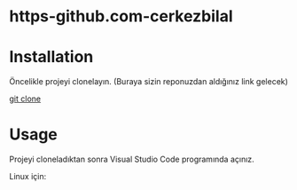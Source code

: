 # https-github.com-cerkezbilal
# Installation
Öncelikle projeyi clonelayın. (Buraya sizin reponuzdan aldığınız link gelecek)

 [git clone](https://github.com/cengizcmataraci/kodluyoruzilkrepo.git)

# Usage
Projeyi cloneladıktan sonra Visual Studio Code programında açınız.

Linux için: